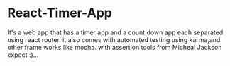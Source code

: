 # React-Timer-App

It's a web app that has a timer app and a count down app each separated using react router.
it also comes with automated testing using karma,and other frame works like mocha. with assertion tools from Micheal Jackson expect :)...
